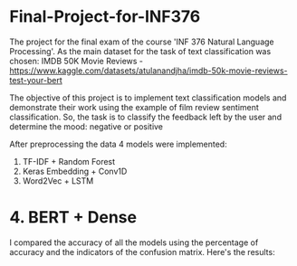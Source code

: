 # Final-Project-for-INF376
The project for the final exam of the course 'INF 376 Natural Language Processing'.
As the main dataset for the task of text classification was chosen: IMDB 50K Movie Reviews - https://www.kaggle.com/datasets/atulanandjha/imdb-50k-movie-reviews-test-your-bert

The objective of this project is to implement text classification models and demonstrate their work using the example of film review sentiment classification. So, the task is to classify the feedback left by the user and determine the mood: negative or positive

After preprocessing the data 4 models were implemented:  
1. TF-IDF + Random Forest
2. Keras Embedding + Conv1D
3. Word2Vec + LSTM
# 4. BERT + Dense

I compared the accuracy of all the models using the percentage of accuracy and
the indicators of the confusion matrix. Here's the results:
